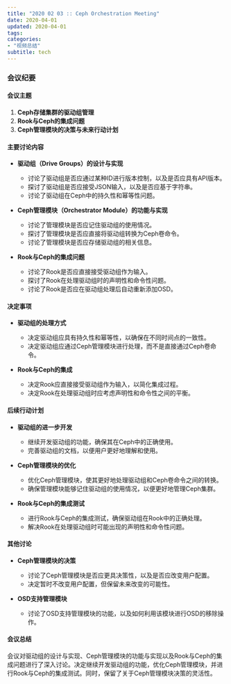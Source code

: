 ```yaml
---
title: "2020 02 03 :: Ceph Orchestration Meeting"
date: 2020-04-01
updated: 2020-04-01
tags:
categories:
- "视频总结"
subtitle: tech
---
```



### 会议纪要

#### 会议主题
1. **Ceph存储集群的驱动组管理**
2. **Rook与Ceph的集成问题**
3. **Ceph管理模块的决策与未来行动计划**

#### 主要讨论内容
- **驱动组（Drive Groups）的设计与实现**
  - 讨论了驱动组是否应通过某种ID进行版本控制，以及是否应具有API版本。
  - 探讨了驱动组是否应接受JSON输入，以及是否应基于字符串。
  - 讨论了驱动组在Ceph中的持久性和幂等性问题。

- **Ceph管理模块（Orchestrator Module）的功能与实现**
  - 讨论了管理模块是否应记住驱动组的使用情况。
  - 探讨了管理模块是否应直接将驱动组转换为Ceph卷命令。
  - 讨论了管理模块是否应存储驱动组的相关信息。

- **Rook与Ceph的集成问题**
  - 讨论了Rook是否应直接接受驱动组作为输入。
  - 探讨了Rook在处理驱动组时的声明性和命令性问题。
  - 讨论了Rook是否应在驱动组处理后自动重新添加OSD。

#### 决定事项
- **驱动组的处理方式**
  - 决定驱动组应具有持久性和幂等性，以确保在不同时间点的一致性。
  - 决定驱动组应通过Ceph管理模块进行处理，而不是直接通过Ceph卷命令。

- **Rook与Ceph的集成**
  - 决定Rook应直接接受驱动组作为输入，以简化集成过程。
  - 决定Rook在处理驱动组时应考虑声明性和命令性之间的平衡。

#### 后续行动计划
- **驱动组的进一步开发**
  - 继续开发驱动组的功能，确保其在Ceph中的正确使用。
  - 完善驱动组的文档，以便用户更好地理解和使用。

- **Ceph管理模块的优化**
  - 优化Ceph管理模块，使其更好地处理驱动组和Ceph卷命令之间的转换。
  - 确保管理模块能够记住驱动组的使用情况，以便更好地管理Ceph集群。

- **Rook与Ceph的集成测试**
  - 进行Rook与Ceph的集成测试，确保驱动组在Rook中的正确处理。
  - 解决Rook在处理驱动组时可能出现的声明性和命令性问题。

#### 其他讨论
- **Ceph管理模块的决策**
  - 讨论了Ceph管理模块是否应更具决策性，以及是否应改变用户配置。
  - 决定暂时不改变用户配置，但保留未来改变的可能性。

- **OSD支持管理模块**
  - 讨论了OSD支持管理模块的功能，以及如何利用该模块进行OSD的移除操作。

#### 会议总结
会议对驱动组的设计与实现、Ceph管理模块的功能与实现以及Rook与Ceph的集成问题进行了深入讨论。决定继续开发驱动组的功能，优化Ceph管理模块，并进行Rook与Ceph的集成测试。同时，保留了关于Ceph管理模块决策的灵活性。